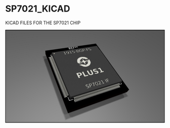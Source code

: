 # SP7021_KICAD
KICAD FILES FOR THE SP7021 CHIP

![KICAD FILES](https://github.com/ccadic/SP7021_KICAD/blob/master/SP7021.jpg)
